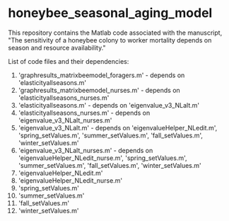 # honeybee_seasonal_aging_model

This repository contains the Matlab code associated with the manuscript, "The sensitivity of a honeybee colony to worker mortality depends on season and resource availability."


List of code files and their dependencies:
1. 'graphresults_matrixbeemodel_foragers.m' - depends on 'elasticityallseasons.m'
2. 'graphresults_matrixbeemodel_nurses.m' - depends on 'elasticityallseasons_nurses.m'
3. 'elasticityallseasons.m' - depends on 'eigenvalue_v3_NLalt.m'
4. 'elasticityallseasons_nurses.m' - depends on 'eigenvalue_v3_NLalt_nurses.m'
5. 'eigenvalue_v3_NLalt.m' - depends on 'eigenvalueHelper_NLedit.m', 'spring_setValues.m', 'summer_setValues.m', 'fall_setValues.m', 'winter_setValues.m'
6. 'eigenvalue_v3_NLalt_nurses.m' - depends on 'eigenvalueHelper_NLedit_nurse.m', 'spring_setValues.m', 'summer_setValues.m', 'fall_setValues.m', 'winter_setValues.m'
7. 'eigenvalueHelper_NLedit.m'
8. 'eigenvalueHelper_NLedit_nurse.m'
9. 'spring_setValues.m'
10. 'summer_setValues.m'
11. 'fall_setValues.m'
12. 'winter_setValues.m'
